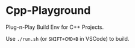 # Cpp-Playground 
Plug-n-Play Build Env for C++ Projects. 

Use `./run.sh` (or `SHIFT+CMD+B` in VSCode) to build.